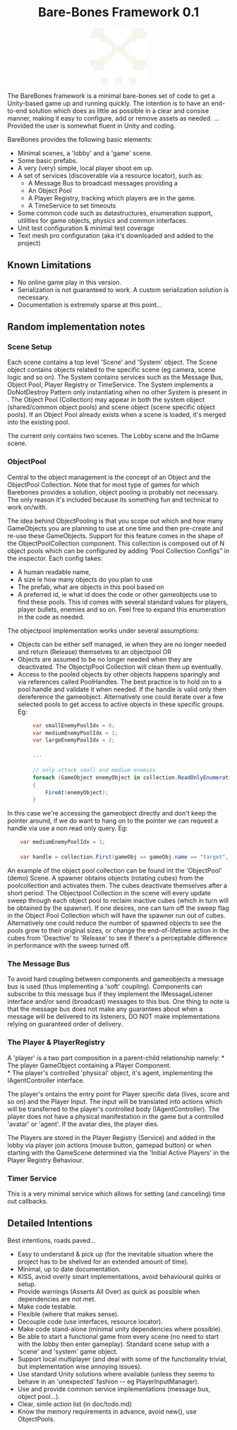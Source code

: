 ﻿
<center>

# Bare-Bones Framework 0.1

<img src="logo.png" alt="BareBones logo" width="128" height="128" style="image-rendering:pixelated">
</center>

The BareBones framework is a minimal bare-bones set of code to get a Unity-based game up and running quickly. The intention is to have an end-to-end solution which does as little as possible in a clear and consise manner, making it easy to configure, add or remove assets as needed. ... Provided the user is somewhat fluent in Unity and coding. 

BareBones provides the following basic elements:

* Minimal scenes, a 'lobby' and a 'game' scene.
* Some basic prefabs.
* A very (very) simple, local player shoot em up.
* A set of services (discoverable via a resource locator), such as:
	* A Message Bus to broadcast messages providing a 
	* An Object Pool
	* A Player Registry, tracking which players are in the game.
	* A TimeService to set timeouts
* Some common code such as datastructures, enumeration support, utilities for game objects, physics and common interfaces.
* Unit test configuration & minimal test coverage
* Text mesh pro configuration (aka it's downloaded and added to the project)

## Known Limitations 

* No online game play in this version.
* Serialization is not guaranteed to work. A custom serialization solution is necessary.
* Documentation is extremely sparse at this point...

## Random implementation notes

### Scene Setup
Each scene contains a top level 'Scene' and 'System' object. The Scene object contains objects related to the specific scene (eg camera, scene logic and so on). The System contains services such as the Message Bus, Object Pool, Player Registry or TimeService. The System implements a DoNotDestroy Pattern only instantiating when no other System is present in . The Object Pool (Collection) may appear in both the system object (shared/common object pools) and scene object (scene specific object pools). If an Object Pool already exists when a scene is loaded, it's merged into the existing pool. 

The current only contains two scenes. The Lobby scene and the InGame scene. 

### ObjectPool

Central to the object management is the concept of an Object and the ObjectPool Collection. Note that for most type of games for which Barebones provides a solution, object pooling is probably not necessary. The only reason it's included because its something fun and technical to work on/with. 

The idea behind ObjectPooling is that you scope out which and how many GameObjects you are planning to use at one time and then pre-create and re-use these GameObjects. Support for this feature comes in the shape of the ObjectPoolCollection component. This collection is composed out of N object pools which can be configured by adding 'Pool Collection Configs" in the inspector. Each config takes:

* A human readable name,
* A size ie how many objects do you plan to use
* The prefab, what are objects in this pool based on
* A preferred id, ie what id does the code or other gameobjects use to find these pools. This id comes with several standard values for players, player bullets, enemies and so on. Feel free to expand this enumeration in the code as needed. 

The objectpool implementation works under several assumptions:

* Objects can be either self managed, ie when they are no longer needed and return (Release) themselves to an objectpool OR 
* Objects are assumed to be no longer needed when they are deactivated. The ObjectpPool Collection will clean them up eventually.
* Access to the pooled objects by other objects happens sparingly and via references called PoolHandles. The best practice is to hold on to a pool handle and validate it when needed. If the handle is valid only then dereference the gameobject. Alternatively one could iterate over a few selected pools to get access to active objects in these specific groups. Eg:

```csharp
		var smallEnemyPoolIdx = 0;
        var mediumEnemyPoolIdx = 1;
        var largeEnemyPoolIdx = 2;

		...

        // only attack small and medium enemies
        foreach (GameObject enemyObject in collection.ReadOnlyEnumeration(smallEnemyPoolIdx, mediumEnemyPoolIdx))
        {
            FireAt(enemyObject);
        }
```

In this case we're accessing the gameobject directly and don't keep the pointer around, if we do want to hang on to the pointer we can request a handle via use a non read only query. Eg:

```csharp
	var mediumEnemyPoolIdx = 1;

	var handle = collection.First(gameObj => gameObj.name == "target", mediumEnemyPoolIdx);
```

An example of the object pool collection can be found int the 'ObjectPool' (demo) Scene. A spawner obtains objects (rotating cubes) from the poolcollection and activates them. The cubes deactivate themselves after a short period. The Objectpool Collection in the scene will every update sweep through each object pool to reclaim inactive cubes (which in turn will be obtained by the spawner). If one desires, one can turn off the sweep flag in the Object Pool Collection which will have the spawner run out of cubes. Alternatively one could reduce the number of spawned objects to see the pools grow to their original sizes, or change the end-of-lifetime action in the cubes from 'Deactive' to 'Release' to see if there's a perceptable difference in performance with the sweep turned off. 

### The Message Bus
To avoid hard coupling between components and gameobjects a message bus is used (thus implementing a 'soft' coupling). Components can subscribe to this message bus if they implement the IMessageListener interface and/or send (broadcast) messages to this bus. One thing to note is that the message bus does not make any guarantees about when a message will be delivered to its listeners, DO NOT make implementations relying on guaranteed order of delivery. 

### The Player & PlayerRegistry
A 'player' is a two part composition in a parent-child relationship namely:
	* The player GameObject containing a Player Component.  
	* The player's controlled 'physical' object, it's agent, implementing the IAgentController interface.

The player's ontains the entry point for Player specific data (lives, score and so on) and the Player Input. The input will be translated into actions which will be transferred to the player's controlled body (IAgentController). The player does not have a physical manifestation in the game but a controlled 'avatar' or 'agent'. If the avatar dies, the player dies. 

The Players are stored in the Player Registry (Service) and added in the lobby via player join actions (mouse button, gamepad button) or when starting with the GameScene determined via the 'Initial Active Players' in the Player Registry Behaviour.

### Timer Service

This is a very minimal service which allows for setting (and canceling) time out callbacks. 

## Detailed Intentions

Best intentions, roads paved...

* Easy to understand & pick up (for the inevitable situation where the project has to be shelved for an extended amount of time). 
* Minimal, up to date documentation.
* KISS, avoid overly smart implementations, avoid behavioural quirks or setup. 
* Provide warnings (Asserts All Over) as quick as possible when dependencies are not met. 
* Make code testable. 
* Flexible (where that makes sense). 
* Decouple code (use interfaces, resource locator). 
* Make code stand-alone (minimal unity dependencies where possible). 
* Be able to start a functional game from every scene (no need to start with the lobby then enter gameplay). Standard scene setup with a 'scene' and 'system' game object. 
* Support local multiplayer (and deal with some of the functionality trivial, but implementation wise annoying issues). 
* Use standard Unity solutions where available (unless they seems to behave in an 'unexpected' fashion -- eg PlayerInputManager).
* Use and provide common service implementations (message bus, object pool...).
* Clear, simle action list (in doc/todo.md)
* Know the memory requirements in advance, avoid new(), use ObjectPools. 
